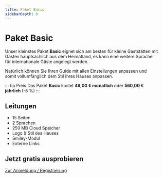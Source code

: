 ```yaml
---
title: Paket Basic
sidebarDepth: 0
---
```

# Paket Basic

Unser kleinstes Paket **Basic** eignet sich am besten für kleine Gaststätten mit Gästen hauptsächlich aus dem Heimatland, es kann eine weitere Sprache für internationale Gäste angelegt werden.

Natürlich können Sie Ihren Guide mit allen Einstellungen anpassen und somit vollumfänglich dem Stil Ihres Hauses anpassen.

::: tip Preis
Das Paket **Basic** kostet **49,00 € monatlich** oder **560,00 € jährlich** (-5 %)
:::

## Leitungen

- 15 Seiten
- 2 Sprachen
- 250 MB Cloud Speicher
- Logo & Stil des Hauses
- Smiley-Modul
- Externe Links

## Jetzt gratis ausprobieren

[Zur Anmeldung / Registrierung](https://guestsguide.com/cms)
